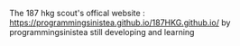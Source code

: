 The 187 hkg scout's offical website :
https://programmingsinistea.github.io/187HKG.github.io/
by programmingsinistea
still developing and learning
